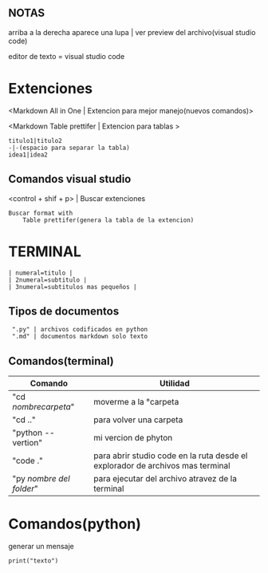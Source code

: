 ## NOTAS
arriba a la derecha aparece una lupa | ver preview del archivo(visual studio code)

editor de texto = visual studio code



# Extenciones

<Markdown All in One | Extencion para mejor manejo(nuevos comandos)>

<Markdown Table prettifer | Extencion para tablas >

    titulo1|titulo2
    -|-(espacio para separar la tabla)
    idea1|idea2


## Comandos visual studio
<control + shif + p> | Buscar extenciones

    Buscar format with
        Table prettifer(genera la tabla de la extencion)

# TERMINAL
    | numeral=titulo |
    | 2numeral=subtitulo |
    | 3numeral=subtitulos mas pequeños |

 ## Tipos de documentos
     ".py" | archivos codificados en python
     ".md" | documentos markdown solo texto
## Comandos(terminal)
Comando            | Utilidad
-------------------|-------------
"cd _nombrecarpeta_" | moverme a la °carpeta
"cd .." | para volver una carpeta
"python -- vertion" | mi vercion de phyton
"code ." | para abrir studio code en la ruta desde el explorador de archivos mas terminal
"py _nombre del folder_" | para ejecutar del archivo atravez de la terminal


# Comandos(python)
generar un mensaje

    print("texto")



